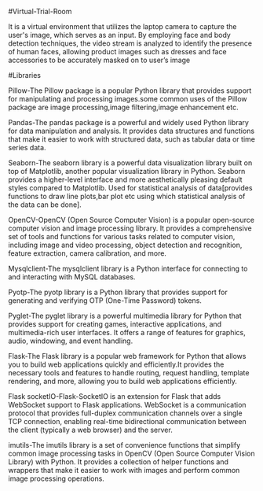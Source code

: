 #Virtual-Trial-Room

It is a virtual environment that utilizes the laptop camera to capture the user's image, which serves as an input. By employing face and body detection techniques, the video stream is analyzed to identify the presence of human faces, allowing product images such as dresses and face accessories to be accurately masked on to user’s image

#Libraries

Pillow-The Pillow package is a popular Python library that provides support for manipulating and processing images.some common uses of the Pillow package are image processing,image filtering,image enhancement etc.

Pandas-The pandas package is a powerful and widely used Python library for data manipulation and analysis. It provides data structures and functions that make it easier to work with structured data, such as tabular data or time series data.

Seaborn-The seaborn library is a powerful data visualization library built on top of Matplotlib, another popular visualization library in Python. Seaborn provides a higher-level interface and more aesthetically pleasing default styles compared to Matplotlib. Used for statistical analysis of data[provides functions to draw line plots,bar plot etc using which statistical analysis of the data can be done].

OpenCV-OpenCV (Open Source Computer Vision) is a popular open-source computer vision and image processing library. It provides a comprehensive set of tools and functions for various tasks related to computer vision, including image and video processing, object detection and recognition, feature extraction, camera calibration, and more. 

Mysqlclient-The mysqlclient library is a Python interface for connecting to and interacting with MySQL databases.

Pyotp-The pyotp library is a Python library that provides support for generating and verifying OTP (One-Time Password) tokens.

Pyglet-The pyglet library is a powerful multimedia library for Python that provides support for creating games, interactive applications, and multimedia-rich user interfaces. It offers a range of features for graphics, audio, windowing, and event handling.

Flask-The Flask library is a popular web framework for Python that allows you to build web applications quickly and efficiently.It provides the necessary tools and features to handle routing, request handling, template rendering, and more, allowing you to build web applications efficiently.

Flask socketIO-Flask-SocketIO is an extension for Flask that adds WebSocket support to Flask applications. WebSocket is a communication protocol that provides full-duplex communication channels over a single TCP connection, enabling real-time bidirectional communication between the client (typically a web browser) and the server. 

imutils-The imutils library is a set of convenience functions that simplify common image processing tasks in OpenCV (Open Source Computer Vision Library) with Python. It provides a collection of helper functions and wrappers that make it easier to work with images and perform common image processing operations.
